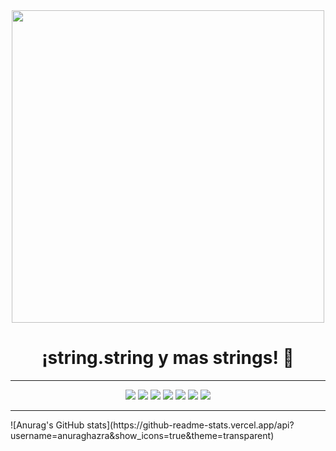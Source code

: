 <div id="header" align="center">
 <img src="https://media1.tenor.com/m/yV1q2IFAQsIAAAAC/retrowave-retrodrive.gif" width="500"/>
 <h1>¡string.string y mas strings! 👋</h1>  
 <hr> <!-- Línea horizontal -->
 <img src="https://img.shields.io/badge/string-string-violet"/> <img src="https://img.shields.io/badge/string-string-violet"/> <img src="https://img.shields.io/badge/string-string-violet"/> <img src="https://img.shields.io/badge/string-string-violet"/> <img src="https://img.shields.io/badge/string-string-violet"/> <img src="https://img.shields.io/badge/string-string-violet"/> <img src="https://img.shields.io/badge/string-string-violet"/>
 <hr>
</div>
![Anurag's GitHub stats](https://github-readme-stats.vercel.app/api?username=anuraghazra&show_icons=true&theme=transparent)
<!--
**Asio42/Asio42** is a ✨ _special_ ✨ repository because its `README.md` (this file) appears on your GitHub profile.

Here are some ideas to get you started:

- 🔭 I’m currently working on ...
- 🌱 I’m currently learning ...
- 👯 I’m looking to collaborate on ...
- 🤔 I’m looking for help with ...
- 💬 Ask me about ...
- 📫 How to reach me: ...
- 😄 Pronouns: ...
- ⚡ Fun fact: ...
-->
